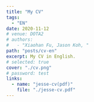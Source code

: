 ```yaml
---
title: "My CV"
tags:
  - "EN"
date: 2020-11-12
# venue: DOTA2
# authors:
#   - "Xiaohan Fu, Jason Koh, "
path: "posts/cv-en"
excerpt: My CV in English.
# selected: true
cover: "./cv.png"
# password: test
links:
  - name: "jesse-cv(pdf)"
    file: "./jesse-cv.pdf"
---
```

